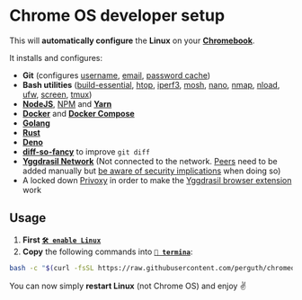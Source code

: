 # Chrome OS developer setup

This will **automatically configure** the **Linux** on your **[Chromebook](https://www.google.com/chromebook/shop/)**.

It installs and configures:

- **Git** (configures [username](https://help.github.com/en/github/using-git/setting-your-username-in-git), [email](https://help.github.com/en/github/setting-up-and-managing-your-github-user-account/setting-your-commit-email-address), [password cache](https://help.github.com/en/github/using-git/caching-your-github-password-in-git))
- **Bash utilities** ([build-essential](https://www.google.com/search?q=build-essential), [htop](https://hisham.hm/htop/), [iperf3](https://iperf.fr/), [mosh](https://mosh.org/), [nano](https://www.nano-editor.org/), [nmap](https://nmap.org/), [nload](https://github.com/rolandriegel/nload), [ufw](https://g.co/kgs/R7KmgH), [screen](https://www.gnu.org/software/screen/), [tmux](https://github.com/tmux/tmux/wiki))
- **[NodeJS](https://nodejs.org/)**, [NPM](https://www.npmjs.com/) and **[Yarn](https://yarnpkg.com/)**
- **[Docker](https://www.docker.com/)** and **[Docker Compose](https://docs.docker.com/compose/)**
- **[Golang](https://golang.org/)**
- **[Rust](https://www.rust-lang.org/)**
- **[Deno](https://deno.land/)**
- **[diff-so-fancy](https://github.com/so-fancy/diff-so-fancy)** to improve `git diff`
- **[Yggdrasil Network](https://yggdrasil-network.github.io/)** (Not connected to the network. [Peers](https://github.com/yggdrasil-network/public-peers) need to be added manually but [be aware of security implications](https://yggdrasil-network.github.io/faq.html#will-my-machine-be-exposed-to-other-users-of-the-network) when doing so)
- A locked down [Privoxy](https://www.privoxy.org/) in order to make the [Yggdrasil browser extension](https://github.com/perguth/yggdrasil-chromeos) work


## Usage

1. **First [`🛠️ enable Linux`](https://support.google.com/chromebook/answer/9145439)**
1. **Copy** the following commands into **[`🔣 termina`](https://support.google.com/chromebook/thread/565904)**:

```bash
bash -c "$(curl -fsSL https://raw.githubusercontent.com/perguth/chromeos-developer-setup/master/setup.sh)"
```

You can now simply **restart Linux** (not Chrome OS) and enjoy ✌️
